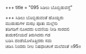 +++
title = "095 ಸಿಡಿಲು ಬೊಬ್ಬಿಡುವನ್ತೆ"

+++
ಸಿಡಿಲು ಬೊಬ್ಬಿಡುವಂತೆ ಹೊಯ್ದರು  
ಮುಡುಹುಗಳ ಮಝ ಪೂತು ಮಲ್ಲೆನು  
ತಡಿಗಡಿಗೆ ನೂಕಿದರು ಲವಣಿಯ ನೀಡಿ ಸಾರದಲಿ  
ತುಡುಕಲೀಯದೆ ತಿರುಗಿದರು ಗಡ  
ಬಡಿಸಿ ದಂಡೆಯೊಳೊತ್ತಿದರು ಸಮ  
ಚಡಿಸಿ ನಿಂದರು ನೀಲ ನಿಷಧಾಚಲಕೆ ಮಲೆವಂತೆ     ॥95॥